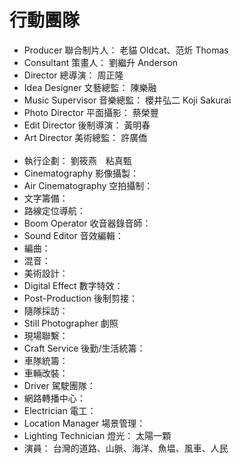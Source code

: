 # 行動團隊

* Producer 聯合制片人： 老貓 Oldcat、范炘 Thomas
* Consultant 策畫人： 劉繼升 Anderson
* Director 總導演： 周正隆
* Idea Designer 文藝總監： 陳樂融
* Music Supervisor 音樂總監： 櫻井弘二 Koji Sakurai
* Photo Director 平面攝影： 蔡榮豐
* Edit Director 後制導演： 黃明春
* Art Director 美術總監： 許廣僑
<br><br>
* 執行企劃： 劉筱燕　粘真甄
* Cinematography 影像攝製：
* Air Cinematography 空拍攝制：
* 文字籌備：
* 路線定位導航：
* Boom Operator 收音器錄音師：
* Sound Editor 音效編輯：
* 編曲：
* 混音：
* 美術設計：
* Digital Effect 數字特效：
* Post-Production 後制剪接：
* 隨隊採訪：
* Still Photographer 劇照
* 現場聯繫：
* Craft Service 後勤/生活統籌：
* 車隊統籌：
* 車輛改裝：
* Driver 駕駛團隊：
* 網路轉播中心：
* Electrician 電工：
* Location Manager 場景管理：
* Lighting Technician 燈光： 太陽一顆
* 演員： 台灣的道路、山脈、海洋、魚塭、風車、人民
